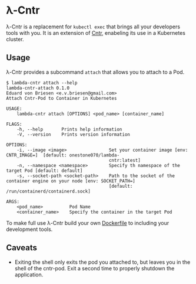 # λ-Cntr

λ-Cntr is a replacement for `kubectl exec` that brings all your developers tools with you.
It is an extension of [Cntr](https://github.com/Mic92/cntr), enabeling its use in a Kubernetes cluster.

## Usage

λ-Cntr provides a subcommand `attach` that allows you to attach to a Pod.

```console
$ lambda-cntr attach --help
lambda-cntr-attach 0.1.0
Eduard von Briesen <e.v.briesen@gmail.com>
Attach Cntr-Pod to Container in Kubernetes

USAGE:
    lambda-cntr attach [OPTIONS] <pod_name> [container_name]

FLAGS:
    -h, --help       Prints help information
    -V, --version    Prints version information

OPTIONS:
    -i, --image <image>                Set your container image [env: CNTR_IMAGE=]  [default: onestone070/lambda-
                                       cntr:latest]
    -n, --namespace <namespace>        Specify th namespace of the target Pod [default: default]
    -s, --socket-path <socket-path>    Path to the socket of the container engine on your node [env: SOCKET_PATH=]
                                       [default: /run/containerd/containerd.sock]

ARGS:
    <pod_name>          Pod Name
    <container_name>    Specify the container in the target Pod
```

To make full use λ-Cntr build your own [Dockerfile](https://github.com/EduardvonBriesen/Lambda-Cntr/blob/main/Dockerfile) to including your development tools.

## Caveats 

- Exiting the shell only exits the pod you attached to, but leaves you in the shell of the cntr-pod. Exit a second time to properly shutdown the application.